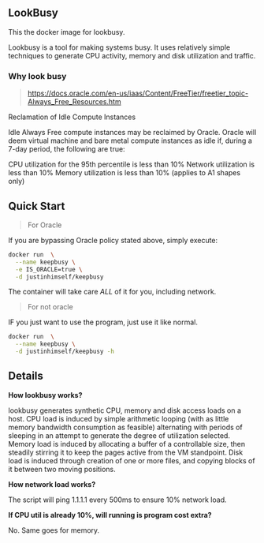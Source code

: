 ## LookBusy

This the docker image for lookbusy.

Lookbusy is a tool for making systems busy. It uses relatively simple techniques to generate CPU activity, memory and disk utilization and traffic.

### Why look busy

> https://docs.oracle.com/en-us/iaas/Content/FreeTier/freetier_topic-Always_Free_Resources.htm

Reclamation of Idle Compute Instances

Idle Always Free compute instances may be reclaimed by Oracle. Oracle will deem virtual machine and bare metal compute instances as idle if, during a 7-day period, the following are true:

CPU utilization for the 95th percentile is less than 10%
Network utilization is less than 10%
Memory utilization is less than 10% (applies to A1 shapes only)

## Quick Start

> For Oracle

If you are bypassing Oracle policy stated above, simply execute:

```bash
docker run  \
  --name keepbusy \
  -e IS_ORACLE=true \
  -d justinhimself/keepbusy
```

The container will take care _ALL_ of it for you, including network.

> For not oracle

IF you just want to use the program, just use it like normal.

```bash
docker run  \
  --name keepbusy \
  -d justinhimself/keepbusy -h
```

## Details

**How lookbusy works?**

lookbusy generates synthetic CPU, memory and disk access loads on a host. CPU
load is induced by simple arithmetic looping (with as little memory bandwidth
consumption as feasible) alternating with periods of sleeping in an attempt to
generate the degree of utilization selected. Memory load is induced by
allocating a buffer of a controllable size, then steadily stirring it to keep
the pages active from the VM standpoint. Disk load is induced through
creation of one or more files, and copying blocks of it between two moving
positions.

**How network load works?**

The script will ping 1.1.1.1 every 500ms to ensure 10% network load.

**If CPU util is already 10%, will running is program cost extra?**

No. Same goes for memory.
